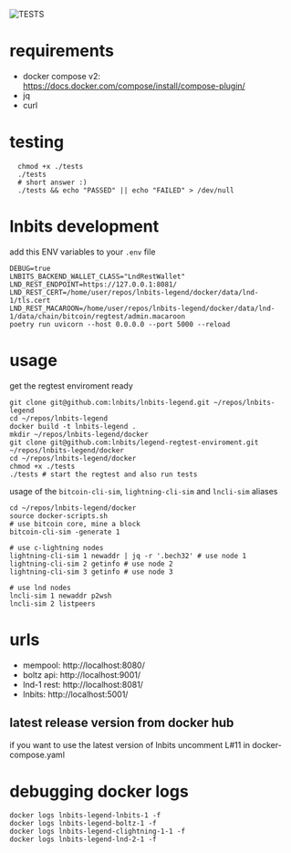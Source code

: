 ![TESTS](https://github.com/lnbits/legend-regtest-enviroment/actions/workflows/ci.yml/badge.svg)

# requirements
* docker compose v2: https://docs.docker.com/compose/install/compose-plugin/
* jq
* curl

# testing
```console
  chmod +x ./tests
  ./tests
  # short answer :)
  ./tests && echo "PASSED" || echo "FAILED" > /dev/null
```

# lnbits development
add this ENV variables to your `.env` file
```console
DEBUG=true
LNBITS_BACKEND_WALLET_CLASS="LndRestWallet"
LND_REST_ENDPOINT=https://127.0.0.1:8081/
LND_REST_CERT=/home/user/repos/lnbits-legend/docker/data/lnd-1/tls.cert
LND_REST_MACAROON=/home/user/repos/lnbits-legend/docker/data/lnd-1/data/chain/bitcoin/regtest/admin.macaroon
poetry run uvicorn --host 0.0.0.0 --port 5000 --reload
```

# usage
get the regtest enviroment ready
```console
git clone git@github.com:lnbits/lnbits-legend.git ~/repos/lnbits-legend
cd ~/repos/lnbits-legend
docker build -t lnbits-legend .
mkdir ~/repos/lnbits-legend/docker
git clone git@github.com:lnbits/legend-regtest-enviroment.git ~/repos/lnbits-legend/docker
cd ~/repos/lnbits-legend/docker
chmod +x ./tests
./tests # start the regtest and also run tests
```

usage of the `bitcoin-cli-sim`, `lightning-cli-sim` and `lncli-sim` aliases
```console
cd ~/repos/lnbits-legend/docker
source docker-scripts.sh
# use bitcoin core, mine a block
bitcoin-cli-sim -generate 1

# use c-lightning nodes
lightning-cli-sim 1 newaddr | jq -r '.bech32' # use node 1
lightning-cli-sim 2 getinfo # use node 2
lightning-cli-sim 3 getinfo # use node 3

# use lnd nodes
lncli-sim 1 newaddr p2wsh
lncli-sim 2 listpeers
```

# urls
* mempool: http://localhost:8080/
* boltz api: http://localhost:9001/
* lnd-1 rest: http://localhost:8081/
* lnbits: http://localhost:5001/

## latest release version from docker hub
if you want to use the latest version of lnbits uncomment L#11 in docker-compose.yaml

# debugging docker logs
```console
docker logs lnbits-legend-lnbits-1 -f
docker logs lnbits-legend-boltz-1 -f
docker logs lnbits-legend-clightning-1-1 -f
docker logs lnbits-legend-lnd-2-1 -f
```
